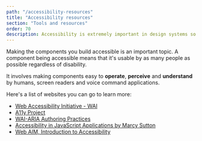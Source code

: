 ```yaml
---
path: "/accessibility-resources"
title: "Accessibility resources"
section: "Tools and resources"
order: 70
description: Accessibility is extremely important in design systems so here a a few resources for learning more.
---
```


Making the components you build accessible is an important topic. A component being accessible means that it's usable by as many people as possible regardless of disability.

It involves making components easy to **operate**, **perceive** and **understand** by humans, screen readers and voice command applications.

Here's a list of websites you can go to learn more:

- [Web Accessibility Initiative - WAI](https://www.w3.org/WAI/standards-guidelines/)
- [A11y Project](http://a11yproject.com/)
- [WAI-ARIA Authoring Practices](https://www.w3.org/TR/wai-aria-practices)
- [Accessibility in JavaScript Applications by Marcy Sutton](https://frontendmasters.com/workshops/javascript-accessibility/)
- [Web AIM, Introduction to Accessibility](https://webaim.org/intro/)
